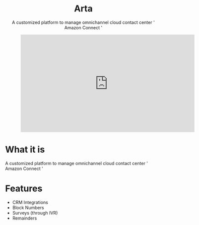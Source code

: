 <h1 align="center"> Arta</h1>

<p align="center">A customized platform to manage omnichannel cloud contact center ' Amazon Connect '</p>

<div style="width:80% !important;margin: 0 auto !important"><iframe width="560" height="315" src="https://www.youtube.com/embed/3nXTfiOYjK0" frameborder="0" allow="accelerometer; autoplay; encrypted-media; gyroscope; picture-in-picture" allowfullscreen></iframe></div>

# What it is
A customized platform to manage omnichannel cloud contact center ' Amazon Connect '

# Features

- CRM Integrations
- Block Numbers
- Surveys (through IVR)
- Remainders